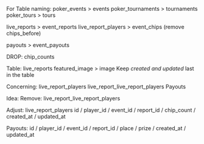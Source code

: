 For Table naming:
poker_events        > events
poker_tournaments   > tournaments
poker_tours         > tours

live_reports        > event_reports
live_report_players > event_chips (remove chips_before)

payouts             > event_payouts
 
DROP: chip_counts
 

Table: live_reports
featured_image      > image
Keep *created and updated* last in the table

Concerning:
live_report_players
live_report_live_report_players
Payouts

Idea:
Remove: live_report_live_report_players

Adjust: live_report_players
id / player_id / event_id / report_id / chip_count / created_at / updated_at

Payouts:
id / player_id / event_id / report_id / place / prize / created_at / updated_at








